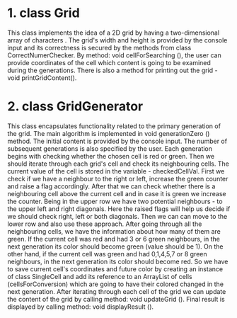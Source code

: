 # 1. class Grid

This class implements the idea of a 2D grid by having a two-dimensional array of characters . The grid's width and height is provided by the console input and its 
correctness is secured by the methods from class CorrectNumerChecker. By method: void cellForSearching (), the user can provide coordinates of the cell which content
is going to be examined during the generations. There is also a method for printing out the grid - void printGridContent().

# 2. class GridGenerator

  This class encapsulates functionality related to the primary generation of the grid. The main algorithm is implemented in void generationZero () method. The initial content is
provided by the console input. The number of subsequent generations is also specified by the user. Each generation begins with checking whether the chosen cell is red or
green. Then we should iterate through each grid's cell and check its neighbouring cells. The current value of the cell is stored in the variable - checkedCellVal.
    First we check if we have a neighbour to the right or left, increase the green counter and raise a flag accordingly. After that we can check whether there is a
neighbouring cell above the current cell and in case it is green we increase the counter. Being in the upper row we have two potential neighbours - to the upper left and
right diagonals. Here the raised flags will help us decide if we should check right, left or both diagonals. Then we can can move to the lower row and also use these 
approach. 
    After going through all the neighbouring cells, we have the information about how many of them are green. If the current cell was red and had 3 or 6 green 
neighbours, in the next generation its color should become green (value should be 1). On the other hand, if the current cell was green and had 0,1,4,5,7 or 8 green
neighbours, in the next generation its color should become red. So we have to save current cell's coordinates and future color by creating an instance
of class SingleCell and add its reference to an ArrayList of cells (cellsForConversion) which are going to have their colored changed in the next generation.
After iterating through each cell of the grid we can update the content of the grid by calling method: void updateGrid (). Final result is displayed by calling method:
void displayResult ().
